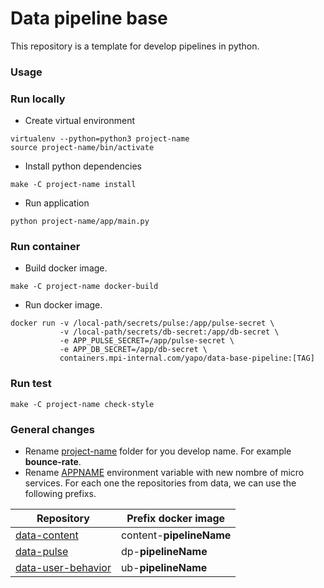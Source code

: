 # Data pipeline base

This repository is a template for develop pipelines in python.

### Usage

### Run locally
- Create virtual environment
```
virtualenv --python=python3 project-name
source project-name/bin/activate
```
- Install python dependencies
```
make -C project-name install
```
- Run application
```
python project-name/app/main.py
```
### Run container
- Build docker image.
```
make -C project-name docker-build
```
- Run docker image.
```
docker run -v /local-path/secrets/pulse:/app/pulse-secret \
           -v /local-path/secrets/db-secret:/app/db-secret \
           -e APP_PULSE_SECRET=/app/pulse-secret \
           -e APP_DB_SECRET=/app/db-secret \
           containers.mpi-internal.com/yapo/data-base-pipeline:[TAG]
```

### Run test
```
make -C project-name check-style
```

### General changes

- Rename [project-name](https://github.mpi-internal.com/Yapo/data-pipeline-base/tree/master/project-name) folder for you develop name. For example **bounce-rate**.
- Rename [APPNAME](https://github.mpi-internal.com/Yapo/data-pipeline-base/blob/d330a8c59c6dff28339d44df57d575abfe145d2c/project-name/scripts/commands/vars.mk#L19) environment variable with new nombre of micro services. For each one the repositories from data, we can use the following prefixs.

| Repository    | Prefix docker image |
| ------------- |-------------|
| [data-content](https://github.mpi-internal.com/Yapo/data-content)      | content-**pipelineName** |
| [data-pulse](https://github.mpi-internal.com/Yapo/data-pulse)      | dp-**pipelineName**      |
| [data-user-behavior](https://github.mpi-internal.com/Yapo/data-user-behavior) | ub-**pipelineName**      |

